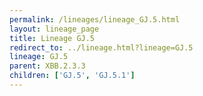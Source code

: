```yaml
---
permalink: /lineages/lineage_GJ.5.html
layout: lineage_page
title: Lineage GJ.5
redirect_to: ../lineage.html?lineage=GJ.5
lineage: GJ.5
parent: XBB.2.3.3
children: ['GJ.5', 'GJ.5.1']
---
```

